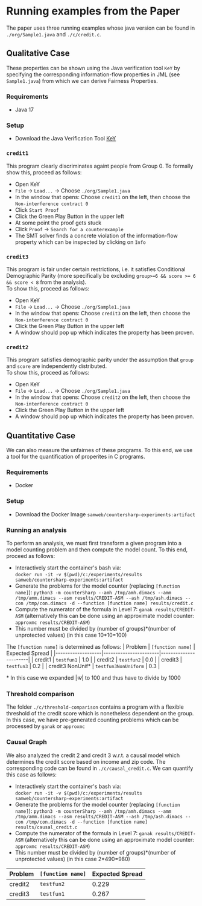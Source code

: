 # Running examples from the Paper
The paper uses three running examples whose java version can be found in `./org/Sample1.java` and `./c/credit.c`.

## Qualitative Case
These properties can be shown using the Java verification tool `KeY` by specifying the corresponding information-flow properties in JML (see `Sample1.java`) from which we can derive Fairness Properties.

### Requirements
- Java 17

### Setup
- Download the Java Verification Tool [KeY](https://www.key-project.org/download/)

### `credit1`
This program clearly discriminates againt people from Group 0.
To formally show this, proceed as follows:
- Open KeY
- `File` -> `Load...` -> Choose `./org/Sample1.java`
- In the window that opens: Choose `credit1` on the left, then choose the `Non-interference contract 0`
- Click `Start Proof`
- Click the Green Play Button in the upper left
- At some point the proof gets stuck
- Click `Proof` -> `Search for a counterexample`
- The SMT solver finds a concrete violation of the information-flow property which can be inspected by clicking on `Info`

### `credit3`
This program is fair under certain restrictions, i.e. it satisfies Conditional Demographic Parity (more specifically be excluding `group>=6 && score >= 6 && score < 8` from the analysis).  
To show this, proceed as follows:
- Open KeY
- `File` -> `Load...` -> Choose `./org/Sample1.java`
- In the window that opens: Choose `credit3` on the left, then choose the `Non-interference contract 0`
- Click the Green Play Button in the upper left
- A window should pop up which indicates the property has been proven.

### `credit2`
This program satisfies demographic parity under the assumption that `group` and `score` are independently distributed.  
To show this, proceed as follows:
- Open KeY
- `File` -> `Load...` -> Choose `./org/Sample1.java`
- In the window that opens: Choose `credit2` on the left, then choose the `Non-interference contract 0`
- Click the Green Play Button in the upper left
- A window should pop up which indicates the property has been proven.


## Quantitative Case
We can also measure the unfairnes of these programs.
To this end, we use a tool for the quantification of properites in C programs.


### Requirements
- Docker

### Setup
- Download the Docker Image `samweb/countersharp-experiments:artifact`

### Running an analysis
To perform an analysis, we must first transform a given program into a model counting problem and then compute the model count.
To this end, proceed as follows:
- Interactively start the container's bash via:  
  `docker run -it -v $(pwd)/c:/experiments/results samweb/countersharp-experiments:artifact`
- Generate the problems for the model counter (replacing `[function name]`):
  `python3 -m counterSharp --amh /tmp/amh.dimacs --amm /tmp/amm.dimacs --asm results/CREDIT-ASM --ash /tmp/ash.dimacs --con /tmp/con.dimacs -d --function [function name] results/credit.c`
- Compute the numerator of the formula in Level 7:
  `ganak results/CREDIT-ASM` (alternatively this can be done using an approximate model counter: `approxmc results/CREDIT-ASM`)
- This number must be divided by (number of groups)\*(number of unprotected values) (in this case 10*10=100)

The `[function name]` is determined as follows:
| Problem           | `[function name]`     | Expected Spread       |
|-------------------|-----------------------|-----------------------|
| credit1           | `testfun1`            | 1.0                   |
| credit2           | `testfun2`            | 0.0                   |
| credit3           | `testfun3`            | 0.2                   |
| credit3 NonUnif\*   | `testfun3NonUniform`  | 0.3                   |

\* In this case we expanded $|\mathcal{U}|$ to 100 and thus have to divide by 1000

### Threshold comparison
The folder `./c/threshold-comparison` contains a program with a flexible threshold of the credit score which is nonetheless dependent on the group.
In this case, we have pre-generated counting problems which can be processed by `ganak` or `approxmc`

### Causal Graph
We also analyzed the credit 2 and credit 3 w.r.t. a causal model which determines the credit score based on income and zip code.
The corresponding code can be found in `./c/causal_credit.c`.
We can quantify this case as follows:
- Interactively start the container's bash via:  
  `docker run -it -v $(pwd)/c:/experiments/results samweb/countersharp-experiments:artifact`
- Generate the problems for the model counter (replacing `[function name]`):
  `python3 -m counterSharp --amh /tmp/amh.dimacs --amm /tmp/amm.dimacs --asm results/CREDIT-ASM --ash /tmp/ash.dimacs --con /tmp/con.dimacs -d --function [function name] results/causal_credit.c`
- Compute the numerator of the formula in Level 7:
  `ganak results/CREDIT-ASM` (alternatively this can be done using an approximate model counter: `approxmc results/CREDIT-ASM`)
- This number must be divided by (number of groups)\*(number of unprotected values) (in this case 2*490=980)

| Problem           | `[function name]`     | Expected Spread       |
|-------------------|-----------------------|-----------------------|
| credit2           | `testfun2`            | 0.229                   |
| credit3           | `testfun1`            | 0.267                   |
